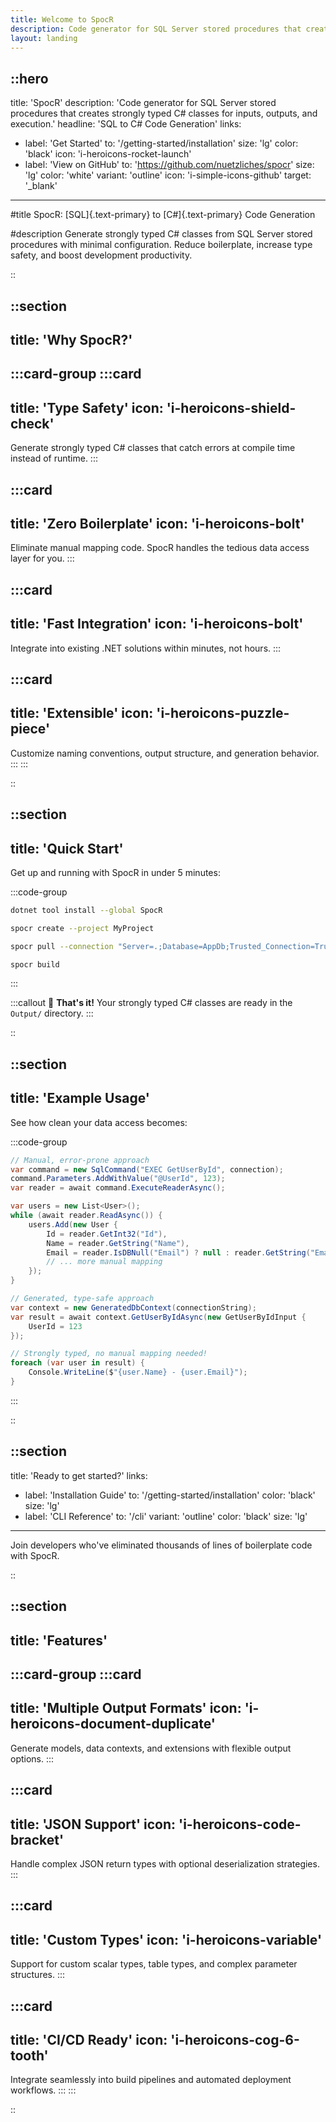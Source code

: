 ```yaml
---
title: Welcome to SpocR
description: Code generator for SQL Server stored procedures that creates strongly typed C# classes.
layout: landing
---
```


::hero
---
title: 'SpocR'
description: 'Code generator for SQL Server stored procedures that creates strongly typed C# classes for inputs, outputs, and execution.'
headline: 'SQL to C# Code Generation'
links:
  - label: 'Get Started'
    to: '/getting-started/installation'
    size: 'lg'
    color: 'black'
    icon: 'i-heroicons-rocket-launch'
  - label: 'View on GitHub'
    to: 'https://github.com/nuetzliches/spocr'
    size: 'lg'
    color: 'white'
    variant: 'outline'
    icon: 'i-simple-icons-github'
    target: '_blank'
---

#title
SpocR: [SQL]{.text-primary} to [C#]{.text-primary} Code Generation

#description
Generate strongly typed C# classes from SQL Server stored procedures with minimal configuration. Reduce boilerplate, increase type safety, and boost development productivity.

::

::section
---
title: 'Why SpocR?'
---

  :::card-group
  :::card
  ---
  title: 'Type Safety'
  icon: 'i-heroicons-shield-check'
  ---
  Generate strongly typed C# classes that catch errors at compile time instead of runtime.
  :::

  :::card
  ---
  title: 'Zero Boilerplate'
  icon: 'i-heroicons-bolt'
  ---
  Eliminate manual mapping code. SpocR handles the tedious data access layer for you.
  :::

  :::card
  ---
  title: 'Fast Integration'
  icon: 'i-heroicons-bolt'
  ---
  Integrate into existing .NET solutions within minutes, not hours.
  :::

  :::card
  ---
  title: 'Extensible'
  icon: 'i-heroicons-puzzle-piece'
  ---
  Customize naming conventions, output structure, and generation behavior.
  :::
  :::

::

::section
---
title: 'Quick Start'
---

Get up and running with SpocR in under 5 minutes:

:::code-group
```bash [Install]
dotnet tool install --global SpocR
```

```bash [Initialize]
spocr create --project MyProject
```

```bash [Connect]
spocr pull --connection "Server=.;Database=AppDb;Trusted_Connection=True;"
```

```bash [Generate]
spocr build
```
:::

:::callout
🎉 **That's it!** Your strongly typed C# classes are ready in the `Output/` directory.
:::

::

::section
---
title: 'Example Usage'
---

See how clean your data access becomes:

:::code-group
```csharp [Before SpocR]
// Manual, error-prone approach
var command = new SqlCommand("EXEC GetUserById", connection);
command.Parameters.AddWithValue("@UserId", 123);
var reader = await command.ExecuteReaderAsync();

var users = new List<User>();
while (await reader.ReadAsync()) {
    users.Add(new User {
        Id = reader.GetInt32("Id"),
        Name = reader.GetString("Name"),
        Email = reader.IsDBNull("Email") ? null : reader.GetString("Email")
        // ... more manual mapping
    });
}
```

```csharp [With SpocR]
// Generated, type-safe approach
var context = new GeneratedDbContext(connectionString);
var result = await context.GetUserByIdAsync(new GetUserByIdInput { 
    UserId = 123 
});

// Strongly typed, no manual mapping needed!
foreach (var user in result) {
    Console.WriteLine($"{user.Name} - {user.Email}");
}
```
:::

::

::section
---
title: 'Ready to get started?'
links:
  - label: 'Installation Guide'
    to: '/getting-started/installation'
    color: 'black'
    size: 'lg'
  - label: 'CLI Reference'
    to: '/cli'
    variant: 'outline'
    color: 'black'
    size: 'lg'
---

Join developers who've eliminated thousands of lines of boilerplate code with SpocR.

::

::section
---
title: 'Features'
---

  :::card-group
  :::card
  ---
  title: 'Multiple Output Formats'
  icon: 'i-heroicons-document-duplicate'
  ---
  Generate models, data contexts, and extensions with flexible output options.
  :::

  :::card
  ---
  title: 'JSON Support'
  icon: 'i-heroicons-code-bracket'
  ---
  Handle complex JSON return types with optional deserialization strategies.
  :::

  :::card
  ---
  title: 'Custom Types'
  icon: 'i-heroicons-variable'
  ---
  Support for custom scalar types, table types, and complex parameter structures.
  :::

  :::card
  ---
  title: 'CI/CD Ready'
  icon: 'i-heroicons-cog-6-tooth'
  ---
  Integrate seamlessly into build pipelines and automated deployment workflows.
  :::
  :::

::
